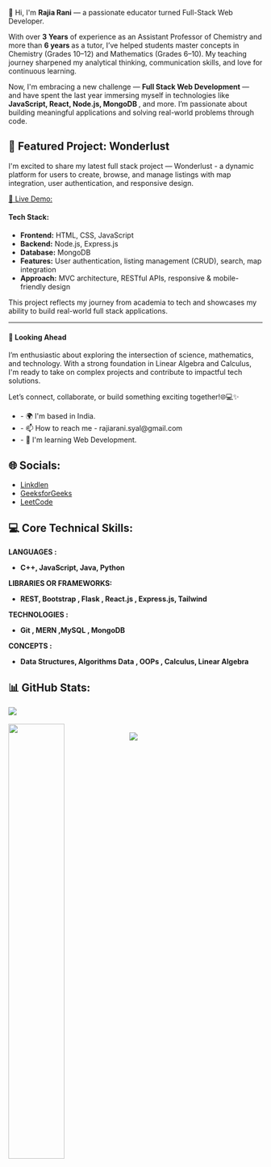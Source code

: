 👋 Hi, I'm <b>Rajia Rani</b> — a passionate educator turned Full-Stack Web Developer.
<p>
  With over <b> 3 Years</b> of experience as an Assistant Professor of Chemistry and more than <b> 6 years </b> as a tutor, I’ve helped students master concepts in Chemistry (Grades 10–12) and Mathematics (Grades 6–10). My teaching journey sharpened my analytical thinking, communication skills, and love for continuous learning.
</p>

<p>
  Now, I'm embracing a new challenge — <b>Full Stack Web Development</b> — and have spent the last year immersing myself in technologies like <b>JavaScript, React, Node.js, MongoDB </b>, and more. I’m passionate about 
  building meaningful applications and solving real-world problems through code.
</p>
<h2>🌟 Featured Project: Wonderlust</h2>
<p>
  I'm excited to share my latest full stack project — Wonderlust - a dynamic platform for users to create, browse, and manage listings with map integration, user authentication, and responsive design.
</p>
<a href="https://miniwonderlust-project.onrender.com/listings">🔗 Live Demo:</a>
<h4>Tech Stack:</h4>
<ul>
<li><b>Frontend:</b> HTML, CSS, JavaScript</li>
<li><b>Backend:</b> Node.js, Express.js</li>
<li><b>Database:</b> MongoDB</li>
<li><b>Features:</b> User authentication, listing management (CRUD), search, map integration</li>
<li><b>Approach:</b> MVC architecture, RESTful APIs, responsive & mobile-friendly design</li>
</ul>
<p>This project reflects my journey from academia to tech and showcases my ability to build real-world full stack applications.</p>
<hr>
<h4>💭 Looking Ahead</h4>
<p>
I’m enthusiastic about exploring the intersection of science, mathematics, and technology. With a strong foundation in Linear Algebra and Calculus, I'm ready to take on complex projects and contribute to impactful tech solutions.
</p>
<p>
  Let’s connect, collaborate, or build something exciting together!🌐💻✨
</p>
<ul>
  <li>- 🌍 I'm based in India. </li>
  <li>- 📫 How to reach me - rajiarani.syal@gmail.com </li>
  <li>- 🧠 I'm learning Web Development. </li>
</ul>

<h2> 🌐 Socials:</h2>
<ul>
  <li><a href="https://www.linkedin.com/in/rajia-rani-935b71187/">Linkdlen </a></li>
  <li><a href="https://www.geeksforgeeks.org/user/rajiaracwmt/?_gl=1*rqiwig*_up*MQ..*_gs*MQ..&gclid=Cj0KCQjw2N2_BhCAARIsAK4pEkUZn8csGiIwZ3Axqv5-WpRsvL0MGRYVGqVYCuE1JGb6CXRsngtfq5oaAr7QEALw_wcB">GeeksforGeeks </a></li>
  <li><a href="https://leetcode.com/progress/"> LeetCode </a></li>
</ul>


<h2>💻 Core Technical Skills:</h2>
<b>LANGUAGES <b>:<ul>
<li>
 C++, JavaScript, Java, Python
</li>
</ul> 

<b>LIBRARIES OR FRAMEWORKS</b>: <ul>
<li> REST, Bootstrap  , Flask , React.js , Express.js, Tailwind</li>
</ul>

<b>TECHNOLOGIES</b> : 
<ul>
 <li> Git , MERN ,MySQL , MongoDB</li>
</ul> 


<b>CONCEPTS </b>: <ul> 
<li>  Data Structures, Algorithms Data , OOPs , Calculus, Linear Algebra </li>
</ul>


<h2> 📊 GitHub Stats:</h2>
<div><img src="https://github-readme-stats.vercel.app/api/top-langs/?username=RajiaRani&theme=dark&hide_border=false&include_all_commits=true&count_private=true&layout=compact"/></div>
</br>
<div><img align="left" width="47%" src="https://github-readme-stats.vercel.app/api?username=RajiaRani&show_icons=true&theme=radical" /></div>
</br>
<div><img src="https://github-readme-streak-stats.herokuapp.com/?user=RajiaRani&theme=dark&hide_border=false" /></div>





      
    
  
      
 

<!---
RajiaRani/RajiaRani is a ✨ special ✨ repository because its `README.md` (this file) appears on your GitHub profile.
You can click the Preview link to take a look at your changes.
--->
